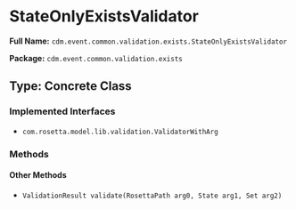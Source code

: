 # StateOnlyExistsValidator

**Full Name:** `cdm.event.common.validation.exists.StateOnlyExistsValidator`

**Package:** `cdm.event.common.validation.exists`

## Type: Concrete Class

### Implemented Interfaces

- `com.rosetta.model.lib.validation.ValidatorWithArg`

### Methods

#### Other Methods

- `ValidationResult validate(RosettaPath arg0, State arg1, Set arg2)`

